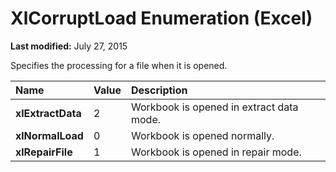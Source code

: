 
# XlCorruptLoad Enumeration (Excel)

 **Last modified:** July 27, 2015

Specifies the processing for a file when it is opened.


|**Name**|**Value**|**Description**|
|:-----|:-----|:-----|
| **xlExtractData**|2|Workbook is opened in extract data mode.|
| **xlNormalLoad**|0|Workbook is opened normally.|
| **xlRepairFile**|1|Workbook is opened in repair mode.|
